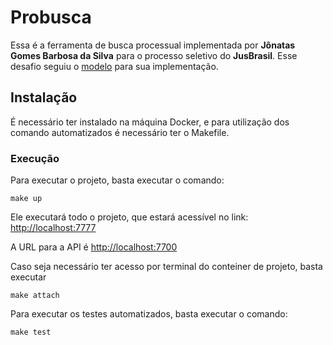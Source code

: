 # Probusca
Essa é a ferramenta de busca processual implementada por **Jônatas Gomes Barbosa da Silva** para o processo seletivo do **JusBrasil**. Esse desafio seguiu o [modelo](https://gist.github.com/brunobbbs/319333ecf13173b2d5908a161415478d) para sua implementação.

## Instalação

É necessário ter instalado na máquina Docker, e para utilização dos comando automatizados é necessário ter o Makefile.

### Execução
Para executar o projeto, basta executar o comando:

``make up``

Ele executará todo o projeto, que estará acessível no link: [http://localhost:7777](http://localhost:7777)

A URL para a API é [http://localhost:7700](http://localhost:7700)

Caso seja necessário ter acesso por terminal do conteiner de projeto, basta executar

``make attach``

Para executar os testes automatizados, basta executar o comando:

``make test`` 
